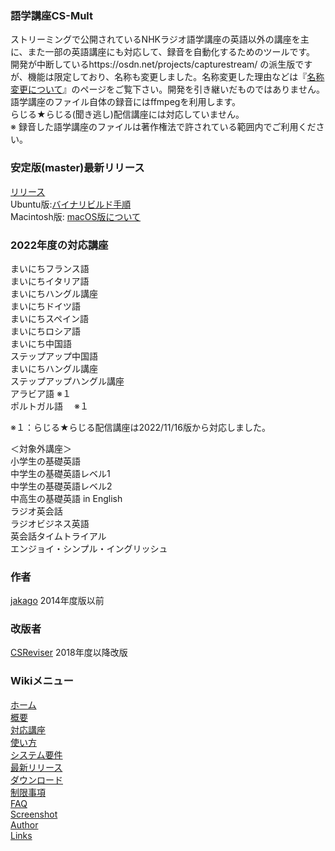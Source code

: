 ### 語学講座CS-Mult
ストリーミングで公開されているNHKラジオ語学講座の英語以外の講座を主に、また一部の英語講座にも対応して、録音を自動化するためのツールです。 開発が中断しているhttps://osdn.net/projects/capturestream/  の派生版ですが、機能は限定しており、名称も変更しました。名称変更した理由などは『[名称変更について](https://github.com/CSReviser/CaptureStream/wiki/%E5%90%8D%E7%A7%B0%E5%A4%89%E6%9B%B4%E3%81%AB%E3%81%A4%E3%81%84%E3%81%A6)』のページをご覧下さい。開発を引き継いだものではありません。                            
語学講座のファイル自体の録音にはffmpegを利用します。              
らじる★らじる(聞き逃し)配信講座には対応していません。                  
※ 録音した語学講座のファイルは著作権法で許されている範囲内でご利用ください。       
   
### 安定版(master)最新リリース  
[リリース](https://github.com/CSReviser/CS-Mult/releases)    
Ubuntu版:[バイナリビルド手順](https://github.com/CSReviser/CS-Mult/wiki/ubuntuビルド手順)                          
Macintosh版: [macOS版について](https://github.com/CSReviser/CS-Mult/wiki/Macintosh%E7%89%88)                          

### 2022年度の対応講座           
まいにちフランス語  
まいにちイタリア語   
まいにちハングル講座  
まいにちドイツ語     
まいにちスペイン語     
まいにちロシア語      
まいにち中国語  
ステップアップ中国語    
まいにちハングル講座          
ステップアップハングル講座        
アラビア語   ※１          
ポルトガル語 　※１     

※１：らじる★らじる配信講座は2022/11/16版から対応しました。    

＜対象外講座＞        
小学生の基礎英語         
中学生の基礎英語レベル1        
中学生の基礎英語レベル2       
中高生の基礎英語 in English         
ラジオ英会話       
ラジオビジネス英語        
英会話タイムトライアル         
エンジョイ・シンプル・イングリッシュ           

### 作者  
[jakago](https://github.com/jakago) 2014年度版以前  
### 改版者  
[CSReviser](https://github.com/CSReviser) 2018年度以降改版    
    
    
    
### Wikiメニュー
[ホーム](https://github.com/CSReviser/CS-English/wiki/CS-English)   
[概要](https://github.com/CSReviser/CS-English/wiki/%E6%A6%82%E8%A6%81)   
[対応講座](https://github.com/CSReviser/CS-Mult/wiki/%E5%AF%BE%E5%BF%9C%E8%AC%9B%E5%BA%A7)    
[使い方](https://github.com/CSReviser/CS-English/wiki/%E4%BD%BF%E3%81%84%E6%96%B9)   
[システム要件](https://github.com/CSReviser/CS-English/wiki/%E3%82%B7%E3%82%B9%E3%83%86%E3%83%A0%E8%A6%81%E4%BB%B6)   
[最新リリース](https://github.com/CSReviser/CaptureStream/wiki/%E6%9C%80%E6%96%B0%E3%83%AA%E3%83%AA%E3%83%BC%E3%82%B9)   
[ダウンロード](https://github.com/CSReviser/CS-English/releases)   
[制限事項](https://github.com/CSReviser/CaptureStream/wiki/%E5%88%B6%E9%99%90%E4%BA%8B%E9%A0%85)   
[FAQ](https://github.com/CSReviser/CaptureStream/wiki/FAQ)   
[Screenshot](https://github.com/CSReviser/CaptureStream/wiki/スクリーンショット)   
[Author](https://github.com/CSReviser/CaptureStream/wiki/作者・改版者)   
[Links](https://github.com/CSReviser/CaptureStream/wiki/リンク/)   


